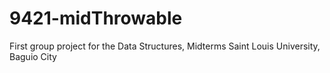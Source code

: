 # 9421-midThrowable
First group project for the Data Structures, Midterms
Saint Louis University, Baguio City
